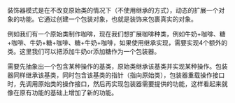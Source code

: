 装饰器模式是在不改变原始类的情况下（不使用继承的方式），动态的扩展一个对象的功能。它通过创建一个包装对象，也就是装饰来包裹真实的对象。

例如我们有一个原始类制作咖啡，现在我们想扩展咖啡种类，例如牛奶+咖啡、糖+咖啡、牛奶+糖+咖啡、糖+牛奶+咖啡，如果使用继承实现，需要实现4个额外的类。这里我们可以把添加牛奶or添加糖作为一个包装器。

需要先抽象出一个包含某种操作的基类，原始类继承该基类并实现某种操作。包装器同样继承该基类，同时包含该基类的指针（指向原始类），包装器重载操作接口时，先调用原始类的操作接口，然后再实现包装器需要提供的功能，这样看起来就像在原有功能的基础上增加了新的功能。
